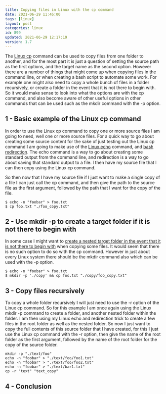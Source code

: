 ```yaml
---
title: Copying files in Linux with the cp command
date: 2021-06-29 11:46:00
tags: [linux]
layout: post
categories: linux
id: 899
updated: 2021-06-29 12:17:19
version: 1.7
---
```


The [Linux cp](https://man7.org/linux/man-pages/man1/cp.1.html) command can be used to copy files from one folder to another, and for the most part it is just a question of setting the source path as the first options, and the target name as the second option. However there are a number of things that might come up when copying files in the command line, or when creating a bash script to automate some work. For example one might also need to copy a whole bunch of files in a folder recursively, or create a folder in the event that it is not there to begin with. So it would make sense to look into what the options are with the cp command, and also become aware of other useful options in other commands that can be used such as the mkdir command with the -p option.

<!-- more -->


## 1 - Basic example of the Linux cp command

In order to use the Linux cp command to copy one or more source files I am going to need, well one or more source files. For a quick way to go about creating some source content for the sake of just testing out the Linux cp command I am going to make use of the [Linux echo](/2019/08/15/linux-echo/) command, and [bash redirection](/2020/10/02/linux-redirection/). The echo command is a way to go about creating some standard output from the command line, and redirection is a way to go about saving that standard output to a file. I then have my source file that I can then copy using the Linux cp command.

So then now that I have my source file if I just want to make a single copy of a file I can just call the cp command, and then give the path to the source file as the first argument, followed by the path that I want for the copy of the file.

```
$ echo -n "foobar" > foo.txt
$ cp foo.txt "./foo_copy.txt"
```

## 2 - Use mkdir -p to create a target folder if it is not there to begin with

In some case I might want to [create a nested target folder in the event that it is not there to begin with](https://stackoverflow.com/questions/1529946/linux-copy-and-create-destination-dir-if-it-does-not-exist) when copying some files. It would seem that there is no such option to do so with the cp command. However in just about every Linux system there should be the mkdir command also which can be used with the -p option.

```
$ echo -n "foobar" > foo.txt
$ mkdir -p './copy' && cp foo.txt "./copy/foo_copy.txt"
```

## 3 - Copy files recursively

To copy a whole folder recursively I will just need to use the -r option of the Linux cp command. So for this example I am once again using the Linux mkdir -p command to create a folder, and another nested folder within the folder. I am then using my Linux echo and redirection trick to create a few files in the root folder as well as the nested folder. So now I just want to copy the full contents of this source folder that I have created, for this I just use the Linux cp command with the -r option, then give the name of the root folder as the first argument, followed by the name of the root folder for the copy of the source folder.

```
mkdir -p "./text/foo"
echo -n "foobar" > "./text/foo/foo1.txt"
echo -n "foobar" > "./text/foo/foo2.txt"
echo -n "foobar" > "./text/bar1.txt"
cp -r "text" "text_copy"
```

## 4 - Conclusion

